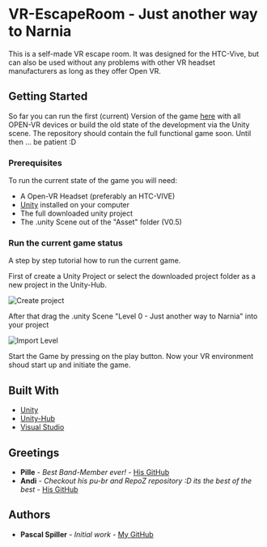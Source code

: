 # VR-EscapeRoom - Just another way to Narnia

This is a self-made VR escape room. It was designed for the HTC-Vive, but can also be used without any problems with other VR headset manufacturers as long as they offer Open VR.



## Getting Started

So far you can  run the first (current) Version of the game [here](https://github.com/lol987lol/VR-EscapeRoom/releases) with all OPEN-VR devices or build the old state of the development via the Unity scene. The repository should contain the full functional game soon. Until then ... be patient :D 



### Prerequisites

To run the current state of the game you will need:

* A Open-VR Headset (preferably an HTC-VIVE)
* [Unity](https://unity3d.com/de/get-unity/download) installed on your computer
* The full downloaded unity project
* The .unity Scene out of the "Asset" folder (V0.5)



### Run the current game status

A step by step tutorial how to run the current game.

First of create a Unity Project or select the downloaded project folder as a new project in the Unity-Hub.

![Create project](https://github.com/lol987lol/VR-EscapeRoom/blob/master/Files%20for%20ReadMe/NewProject.JPG)



After that drag the .unity Scene "Level 0 - Just another way to Narnia" into your project

![Import Level](https://github.com/lol987lol/VR-EscapeRoom/blob/master/Files%20for%20ReadMe/ImportLevel.JPG)



Start the Game by pressing on the play button. Now your VR environment shoud start up and initiate the game.



## Built With

* [Unity](https://unity3d.com/de/get-unity/download)
* [Unity-Hub](https://unity3d.com/de/get-unity/download)
* [Visual Studio](https://visualstudio.microsoft.com/de/downloads/)



## Greetings

* **Pille** - *Best Band-Member ever!* - [His GitHub](https://github.com/papauorg)
* **Andi** - *Checkout his pu-br and RepoZ repository :D its the best of the best* - [His GitHub](https://github.com/awaescher)

## Authors

* **Pascal Spiller** - *Initial work* - [My GitHub](https://github.com/lol987lol)
